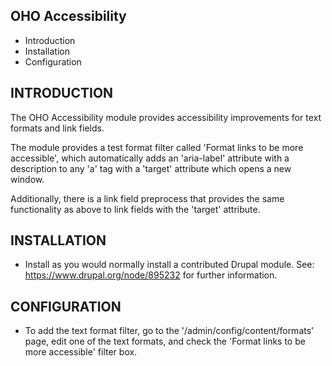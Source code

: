 OHO Accessibility
---------

* Introduction
* Installation
* Configuration


INTRODUCTION
------------

The OHO Accessibility module provides accessibility improvements for
text formats and link fields.

The module provides a test format filter called
'Format links to be more accessible', which automatically adds an
'aria-label' attribute with a description to any 'a' tag with a 'target'
attribute which opens a new window.

Additionally, there is a link field preprocess that provides the same
functionality as above to link fields with the 'target' attribute.


INSTALLATION
------------

 * Install as you would normally install a contributed Drupal module.
   See: https://www.drupal.org/node/895232 for further information.


CONFIGURATION
-------------

 * To add the text format filter, go to the '/admin/config/content/formats'
   page, edit one of the text formats, and check the
   'Format links to be more accessible' filter box.
